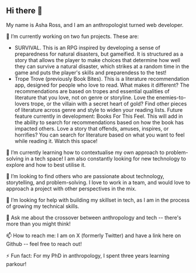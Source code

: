 ## Hi there 👋
My name is Asha Ross, and I am an anthropologist turned web developer. 

🔭 I’m currently working on two fun projects. 
These are:
- SURVIVAL. This is an RPG inspired by developing a sense of preparedness for natural disasters, but gameified. It is structured as a story that allows the player to make choices that determine how well they can survive a natural disaster, which strikes at a random time in the game and puts the player's skills and preparendess to the test!
- Trope Trove (previously Book Bites). This is a literature recommendation app, designed for people who love to read. What makes it different? The recommendations are based on tropes and essential qualities of literature that you love, not on genre or storyline. Love the enemies-to-lovers trope, or the villain with a secret heart of gold? Find other pieces of literature across genre and style to widen your reading lists. Future feature currently in development: Books For This Feel. This will add in the ability to search for recommendations based on how the book has impacted others. Love a story that offends, amuses, inspires, or horrifies? You can search for literature based on what you want to feel while reading it. Watch this space!

🌱 I’m currently learning how to contextualise my own approach to problem-solving in a tech space! I am also constantly looking for new technology to explore and how to best utilise it. 

👯 I’m looking to find others who are passionate about technology, storytelling, and problem-solving. I love to work in a team, and would love to approach a project with other perspectives in the mix. 

🤔 I’m looking for help with building my skillset in tech, as I am in the process of growing my technical skills. 

💬 Ask me about the crossover between anthropology and tech -- there's more than you might think! 

📫 How to reach me: I am on X (formerly Twitter) and have a link here on Github -- feel free to reach out!

⚡ Fun fact: For my PhD in anthropology, I spent three years learning parkour!
